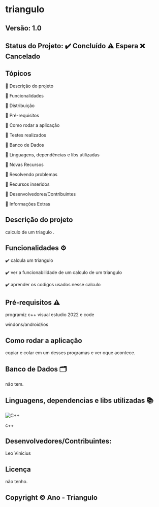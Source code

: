 # triangulo
## Versão: 1.0 
## Status do Projeto: ✔️ Concluído ⚠️ Espera ❌ Cancelado

## Tópicos
🔹 Descrição do projeto 

🔹 Funcionalidades

🔹 Distribuição

🔹 Pré-requisitos

🔹 Como rodar a aplicação

🔹 Testes realizados

🔹 Banco de Dados

🔹 Linguagens, dependências e libs utilizadas

🔹 Novas Recursos

🔹 Resolvendo problemas

🔹 Recursos inseridos 

🔹 Desenvolvedores/Contribuintes

🔹 Informações Extras

## Descrição do projeto
calculo de um triagulo .

## Funcionalidades ⚙️
✔️ calcula um triangulo

✔️ ver a funcionabilidade de um calculo de um triangulo

✔️ aprender os codigos usados nesse calculo

## Pré-requisitos ⚠️    
programiz c++
visual estudio 2022 e code

windons/android/ios

## Como rodar a aplicação 
copiar e colar em um desses programas e ver oque acontece.

## Banco de Dados 🗂️
não tem.

## Linguagens, dependencias e libs utilizadas 📚
![C++](https://img.shields.io/badge/C%2B%2B-00599C?style=for-the-badge&logo=c%2B%2B&logoColor=white)

c++

## Desenvolvedores/Contribuintes:
Leo Vinicius
## Licença
não tenho.

## Copyright ©️ Ano - Triangulo
